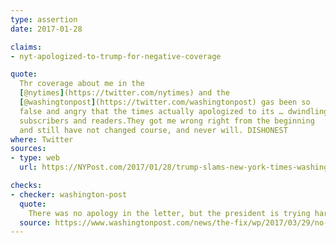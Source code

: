 ```yaml
---
type: assertion
date: 2017-01-28

claims:
- nyt-apologized-to-trump-for-negative-coverage

quote:
  Thr coverage about me in the
  [@nytimes](https://twitter.com/nytimes) and the
  [@washingtonpost](https://twitter.com/washingtonpost) gas been so
  false and angry that the times actually apologized to its … dwindling
  subscribers and readers.They got me wrong right from the beginning
  and still have not changed course, and never will. DISHONEST
where: Twitter
sources:
- type: web
  url: https://NYPost.com/2017/01/28/trump-slams-new-york-times-washington-post-in-tweets/

checks:
- checker: washington-post
  quote:
    There was no apology in the letter, but the president is trying hard to convince voters that there was.
  source: https://www.washingtonpost.com/news/the-fix/wp/2017/03/29/no-the-new-york-times-did-not-apologize-because-its-trump-coverage-was-so-wrong/
---
```

